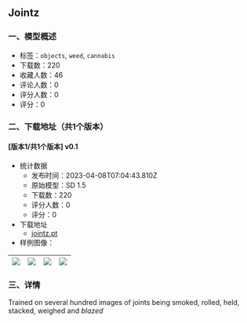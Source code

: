 ## Jointz
### 一、模型概述

- 标签：`objects`, `weed`, `cannabis`
- 下载数：220
- 收藏人数：46
- 评论人数：0
- 评分人数：0
- 评分：0

### 二、下载地址（共1个版本）

#### [版本1/共1个版本] v0.1

- 统计数据
  - 发布时间：2023-04-08T07:04:43.810Z
  - 原始模型：SD 1.5
  - 下载数：220
  - 评分人数：0
  - 评分：0
- 下载地址
  - [jointz.pt](https://civitai.com/api/download/models/39748)
- 样例图像：

| <img src="https://image.civitai.com/xG1nkqKTMzGDvpLrqFT7WA/b7b3e5e6-8257-4892-40de-c92989475f00/width=450/440126.jpeg" /> | <img src="https://image.civitai.com/xG1nkqKTMzGDvpLrqFT7WA/698c6b2c-792f-43bd-9ab0-8767bc834000/width=450/440120.jpeg" /> | <img src="https://image.civitai.com/xG1nkqKTMzGDvpLrqFT7WA/3c1cf886-3879-404c-29d3-808f89e1cf00/width=450/440122.jpeg" /> | <img src="https://image.civitai.com/xG1nkqKTMzGDvpLrqFT7WA/cc89c606-99bf-4c6e-4edc-d0247818b000/width=450/440128.jpeg" /> |
| ---- | ---- | ---- | ---- |


### 三、详情
<p>Trained on several hundred images of joints being smoked, rolled, held, stacked, weighed and <em>blazed</em> </p><p></p>